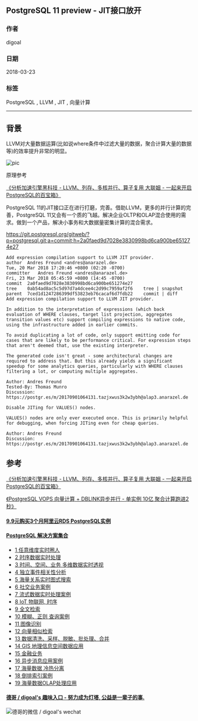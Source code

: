 ## PostgreSQL 11 preview - JIT接口放开   
              
### 作者              
digoal              
              
### 日期              
2018-03-23              
              
### 标签              
PostgreSQL , LLVM , JIT , 向量计算         
              
----              
              
## 背景         
LLVM对大量数据运算(比如说where条件中过滤大量的数据，聚合计算大量的数据等)的效率提升非常的明显。  
  
![pic](../201612/20161216_01_pic_008.png)  
  
原理参考  
  
[《分析加速引擎黑科技 - LLVM、列存、多核并行、算子复用 大联姻 - 一起来开启PostgreSQL的百宝箱》](../201612/20161216_01.md)    
  
PostgreSQL 11的JIT接口正在进行打磨，完善。借助LLVM，更多的并行计算的完善，PostgreSQL 11又会有一个质的飞越。解决企业OLTP和OLAP混合使用的需求。做到一个产品，解决小事务和大数据量密集计算的混合需求。  
  
https://git.postgresql.org/gitweb/?p=postgresql.git;a=commit;h=2a0faed9d7028e3830998bd6ca900be651274e27  
  
```  
Add expression compilation support to LLVM JIT provider.  
author	Andres Freund <andres@anarazel.de>	  
Tue, 20 Mar 2018 17:20:46 +0800 (02:20 -0700)  
committer	Andres Freund <andres@anarazel.de>	  
Fri, 23 Mar 2018 05:45:59 +0800 (14:45 -0700)  
commit	2a0faed9d7028e3830998bd6ca900be651274e27  
tree	0ab54ad8ac5c5d97d7a4dcee4c2d99c7959af2f6	tree | snapshot  
parent	7ced1d1247286399df53823eb76cacaf6d7fdb22	commit | diff  
Add expression compilation support to LLVM JIT provider.  
  
In addition to the interpretation of expressions (which back  
evaluation of WHERE clauses, target list projection, aggregates  
transition values etc) support compiling expressions to native code,  
using the infrastructure added in earlier commits.  
  
To avoid duplicating a lot of code, only support emitting code for  
cases that are likely to be performance critical. For expression steps  
that aren't deemed that, use the existing interpreter.  
  
The generated code isn't great - some architectural changes are  
required to address that. But this already yields a significant  
speedup for some analytics queries, particularly with WHERE clauses  
filtering a lot, or computing multiple aggregates.  
  
Author: Andres Freund  
Tested-By: Thomas Munro  
Discussion: https://postgr.es/m/20170901064131.tazjxwus3k2w3ybh@alap3.anarazel.de  
  
Disable JITing for VALUES() nodes.  
  
VALUES() nodes are only ever executed once. This is primarily helpful  
for debugging, when forcing JITing even for cheap queries.  
  
Author: Andres Freund  
Discussion: https://postgr.es/m/20170901064131.tazjxwus3k2w3ybh@alap3.anarazel.de  
```  
  
## 参考  
[《分析加速引擎黑科技 - LLVM、列存、多核并行、算子复用 大联姻 - 一起来开启PostgreSQL的百宝箱》](../201612/20161216_01.md)    
  
[《PostgreSQL VOPS 向量计算 + DBLINK异步并行 - 单实例 10亿 聚合计算跑进2秒》](../201802/20180210_01.md)    
  
  
  
  
  
  
  
  
  
  
  
  
  
  
  
  
  
  
  
  
  
  
  
  
  
  
  
  
  
  
  
  
  
  
  
  
  
  
  
  
  
  
  
  
  
  
  
  
  
  
  
  
  
  
  
  
#### [9.9元购买3个月阿里云RDS PostgreSQL实例](https://www.aliyun.com/database/postgresqlactivity "57258f76c37864c6e6d23383d05714ea")
  
  
#### [PostgreSQL 解决方案集合](https://yq.aliyun.com/topic/118 "40cff096e9ed7122c512b35d8561d9c8")
- [1 任意维度实时圈人](https://yq.aliyun.com/topic/118 "40cff096e9ed7122c512b35d8561d9c8")
- [2 时序数据实时处理](https://yq.aliyun.com/topic/118 "40cff096e9ed7122c512b35d8561d9c8")
- [3 时间、空间、业务 多维数据实时透视](https://yq.aliyun.com/topic/118 "40cff096e9ed7122c512b35d8561d9c8")
- [4 独立事件相关性分析](https://yq.aliyun.com/topic/118 "40cff096e9ed7122c512b35d8561d9c8")
- [5 海量关系实时图式搜索](https://yq.aliyun.com/topic/118 "40cff096e9ed7122c512b35d8561d9c8")
- [6 社交业务案例](https://yq.aliyun.com/topic/118 "40cff096e9ed7122c512b35d8561d9c8")
- [7 流式数据实时处理案例](https://yq.aliyun.com/topic/118 "40cff096e9ed7122c512b35d8561d9c8")
- [8 IoT 物联网, 时序](https://yq.aliyun.com/topic/118 "40cff096e9ed7122c512b35d8561d9c8")
- [9 全文检索](https://yq.aliyun.com/topic/118 "40cff096e9ed7122c512b35d8561d9c8")
- [10 模糊、正则 查询案例](https://yq.aliyun.com/topic/118 "40cff096e9ed7122c512b35d8561d9c8")
- [11 图像识别](https://yq.aliyun.com/topic/118 "40cff096e9ed7122c512b35d8561d9c8")
- [12 向量相似检索](https://yq.aliyun.com/topic/118 "40cff096e9ed7122c512b35d8561d9c8")
- [13 数据清洗、采样、脱敏、批处理、合并](https://yq.aliyun.com/topic/118 "40cff096e9ed7122c512b35d8561d9c8")
- [14 GIS 地理信息空间数据应用](https://yq.aliyun.com/topic/118 "40cff096e9ed7122c512b35d8561d9c8")
- [15 金融业务](https://yq.aliyun.com/topic/118 "40cff096e9ed7122c512b35d8561d9c8")
- [16 异步消息应用案例](https://yq.aliyun.com/topic/118 "40cff096e9ed7122c512b35d8561d9c8")
- [17 海量数据 冷热分离](https://yq.aliyun.com/topic/118 "40cff096e9ed7122c512b35d8561d9c8")
- [18 倒排索引案例](https://yq.aliyun.com/topic/118 "40cff096e9ed7122c512b35d8561d9c8")
- [19 海量数据OLAP处理应用](https://yq.aliyun.com/topic/118 "40cff096e9ed7122c512b35d8561d9c8")
  
  
#### [德哥 / digoal's 趣味入口 - 努力成为灯塔, 公益是一辈子的事.](https://github.com/digoal/blog/blob/master/README.md "22709685feb7cab07d30f30387f0a9ae")
  
  
![德哥的微信 / digoal's wechat](../pic/digoal_weixin.jpg "f7ad92eeba24523fd47a6e1a0e691b59")
  
